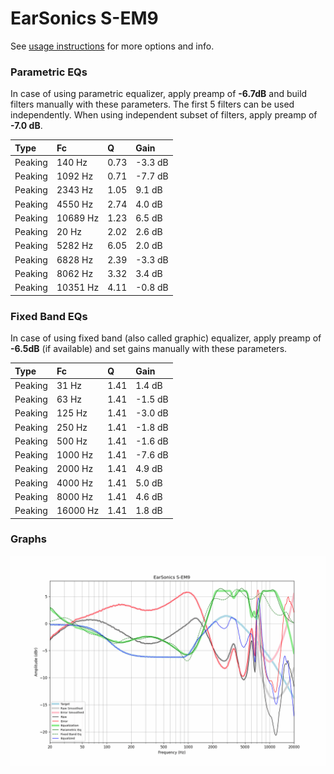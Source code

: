 # EarSonics S-EM9
See [usage instructions](https://github.com/jaakkopasanen/AutoEq#usage) for more options and info.

### Parametric EQs
In case of using parametric equalizer, apply preamp of **-6.7dB** and build filters manually
with these parameters. The first 5 filters can be used independently.
When using independent subset of filters, apply preamp of **-7.0 dB**.

| Type    | Fc       |    Q | Gain    |
|:--------|:---------|:-----|:--------|
| Peaking | 140 Hz   | 0.73 | -3.3 dB |
| Peaking | 1092 Hz  | 0.71 | -7.7 dB |
| Peaking | 2343 Hz  | 1.05 | 9.1 dB  |
| Peaking | 4550 Hz  | 2.74 | 4.0 dB  |
| Peaking | 10689 Hz | 1.23 | 6.5 dB  |
| Peaking | 20 Hz    | 2.02 | 2.6 dB  |
| Peaking | 5282 Hz  | 6.05 | 2.0 dB  |
| Peaking | 6828 Hz  | 2.39 | -3.3 dB |
| Peaking | 8062 Hz  | 3.32 | 3.4 dB  |
| Peaking | 10351 Hz | 4.11 | -0.8 dB |

### Fixed Band EQs
In case of using fixed band (also called graphic) equalizer, apply preamp of **-6.5dB**
(if available) and set gains manually with these parameters.

| Type    | Fc       |    Q | Gain    |
|:--------|:---------|:-----|:--------|
| Peaking | 31 Hz    | 1.41 | 1.4 dB  |
| Peaking | 63 Hz    | 1.41 | -1.5 dB |
| Peaking | 125 Hz   | 1.41 | -3.0 dB |
| Peaking | 250 Hz   | 1.41 | -1.8 dB |
| Peaking | 500 Hz   | 1.41 | -1.6 dB |
| Peaking | 1000 Hz  | 1.41 | -7.6 dB |
| Peaking | 2000 Hz  | 1.41 | 4.9 dB  |
| Peaking | 4000 Hz  | 1.41 | 5.0 dB  |
| Peaking | 8000 Hz  | 1.41 | 4.6 dB  |
| Peaking | 16000 Hz | 1.41 | 1.8 dB  |

### Graphs
![](./EarSonics%20S-EM9.png)